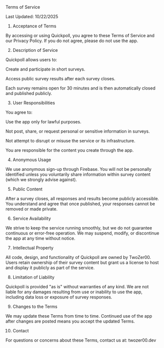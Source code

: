 Terms of Service

Last Updated: 10/22/2025

1. Acceptance of Terms

By accessing or using Quickpoll, you agree to these Terms of Service and our Privacy Policy.
If you do not agree, please do not use the app.

2. Description of Service

Quickpoll allows users to:

Create and participate in short surveys.

Access public survey results after each survey closes.

Each survey remains open for 30 minutes and is then automatically closed and published publicly.

3. User Responsibilities

You agree to:

Use the app only for lawful purposes.

Not post, share, or request personal or sensitive information in surveys.

Not attempt to disrupt or misuse the service or its infrastructure.

You are responsible for the content you create through the app.

4. Anonymous Usage

We use anonymous sign-up through Firebase.
You will not be personally identified unless you voluntarily share information within survey content (which we strongly advise against).

5. Public Content

After a survey closes, all responses and results become publicly accessible.
You understand and agree that once published, your responses cannot be removed or made private.

6. Service Availability

We strive to keep the service running smoothly, but we do not guarantee continuous or error-free operation.
We may suspend, modify, or discontinue the app at any time without notice.

7. Intellectual Property

All code, design, and functionality of Quickpoll are owned by TwoZer00.
Users retain ownership of their survey content but grant us a license to host and display it publicly as part of the service.

8. Limitation of Liability

Quickpoll is provided "as is" without warranties of any kind.
We are not liable for any damages resulting from use or inability to use the app, including data loss or exposure of survey responses.

9. Changes to the Terms

We may update these Terms from time to time.
Continued use of the app after changes are posted means you accept the updated Terms.

10. Contact

For questions or concerns about these Terms, contact us at:
twozer00.dev